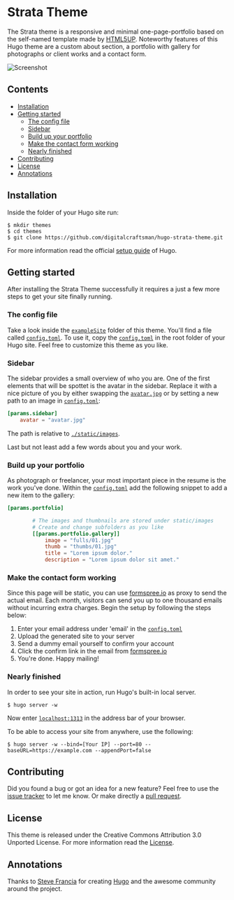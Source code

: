 # Strata Theme

The Strata theme is a responsive and minimal one-page-portfolio based on the self-named template made by [HTML5UP](//html5up.net/). Noteworthy features of this Hugo theme are a custom about section, a portfolio with gallery for photographs or client works and a contact form.

![Screenshot](https://raw.githubusercontent.com/digitalcraftsman/hugo-strata-theme/dev/images/screenshot.png)


## Contents

- [Installation](#installation)
- [Getting started](#getting-started)
    - [The config file](#the-config-file) 
    - [Sidebar](#sidebar)
    - [Build up your portfolio](#build-up-your-portfolio)
    - [Make the contact form working](#make-the-contact-form-working)
    - [Nearly finished](#nearly-finished)
- [Contributing](#contributing)
- [License](#license)
- [Annotations](#annotations)


## Installation

Inside the folder of your Hugo site run:

    $ mkdir themes
    $ cd themes
    $ git clone https://github.com/digitalcraftsman/hugo-strata-theme.git

For more information read the official [setup guide](//gohugo.io/overview/installing/) of Hugo.


## Getting started

After installing the Strata Theme successfully it requires a just a few more steps to get your site finally running.


### The config file

Take a look inside the [`exampleSite`](https://github.com/digitalcraftsman/hugo-strata-theme/tree/dev/exampleSite) folder of this theme. You'll find a file called [`config.toml`](//github.com/digitalcraftsman/hugo-strata-theme/blob/dev/exampleSite/config.toml). To use it, copy the [`config.toml`](//github.com/digitalcraftsman/hugo-strata-theme/blob/dev/exampleSite/config.toml) in the root folder of your Hugo site. Feel free to customize this theme as you like.

### Sidebar

The sidebar provides a small overview of who you are. One of the first elements that will be spottet is the avatar in the sidebar. Replace it with a nice picture of you by either swapping the [`avatar.jpg`](https://github.com/digitalcraftsman/hugo-strata-theme/blob/dev/static/images/avatar.jpg) or by setting a new path to an image in [`config.toml`](//github.com/digitalcraftsman/hugo-strata-theme/blob/dev/exampleSite/config.toml):

```toml
[params.sidebar]
    avatar = "avatar.jpg"
```

The path is relative to [`./static/images`](https://github.com/digitalcraftsman/hugo-strata-theme/tree/dev/static/images).

Last but not least add a few words about you and your work.


### Build up your portfolio

As photograph or freelancer, your most important piece in the resume is the work you've done. Within the [`config.toml`](//github.com/digitalcraftsman/hugo-strata-theme/blob/dev/exampleSite/config.toml) add the following snippet to add a new item to the gallery:

```toml
[params.portfolio]

        # The images and thumbnails are stored under static/images
        # Create and change subfolders as you like
        [[params.portfolio.gallery]]
            image = "fulls/01.jpg"
            thumb = "thumbs/01.jpg"
            title = "Lorem ipsum dolor."
            description = "Lorem ipsum dolor sit amet."
```

### Make the contact form working

Since this page will be static, you can use [formspree.io](//formspree.io/) as proxy to send the actual email. Each month, visitors can send you up to one thousand emails without incurring extra charges. Begin the setup by following the steps below:

1. Enter your email address under 'email' in the [`config.toml`](//github.com/digitalcraftsman/hugo-strata-theme/blob/dev/exampleSite/config.toml)
2. Upload the generated site to your server
3. Send a dummy email yourself to confirm your account
4. Click the confirm link in the email from [formspree.io](//formspree.io/)
5. You're done. Happy mailing!


### Nearly finished

In order to see your site in action, run Hugo's built-in local server. 

    $ hugo server -w

Now enter [`localhost:1313`](//localhost:1313) in the address bar of your browser.

To be able to access your site from anywhere, use the following:

    $ hugo server -w --bind=[Your IP] --port=80 --baseURL=https://example.com --appendPort=false


## Contributing

Did you found a bug or got an idea for a new feature? Feel free to use the [issue tracker](//github.com/digitalcraftsman/hugo-strata-theme/issues) to let me know. Or make directly a [pull request](//github.com/digitalcraftsman/hugo-strata-theme/pulls).


## License

This theme is released under the Creative Commons Attribution 3.0 Unported  License. For more information read the [License](//github.com/digitalcraftsman/hugo-strata-theme/blob/dev/LICENSE.md).


## Annotations

Thanks to [Steve Francia](//github.com/spf13) for creating [Hugo](//gohugo.io) and the awesome community around the project.
 

